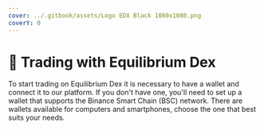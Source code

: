```yaml
---
cover: ../.gitbook/assets/Logo EDX Black 1080x1080.png
coverY: 0
---
```


# 🐋 Trading with Equilibrium Dex

To start trading on Equilibrium Dex it is necessary to have a wallet and connect it to our platform. If you don't have one, you'll need to set up a wallet that supports the Binance Smart Chain (BSC) network. There are wallets available for computers and smartphones, choose the one that best suits your needs.
